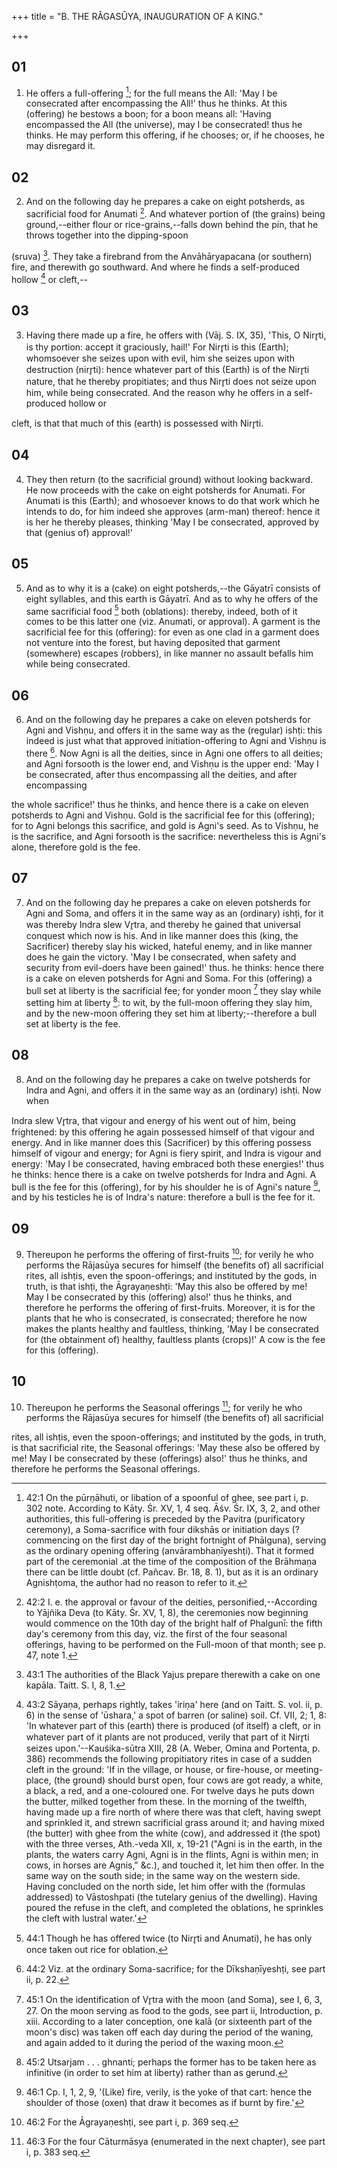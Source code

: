 +++
title = "B. THE RÂGASÛYA,  INAUGURATION OF A KING."

+++


## 01
1. He offers a full-offering [^egg_98]; for the full means the All: 'May I be consecrated after encompassing the All!' thus he thinks. At this (offering) he bestows a boon; for a boon means all: 'Having encompassed the All (the universe), may I be consecrated! thus he thinks. He may perform this offering, if he chooses; or, if he chooses, he may disregard it.

[^egg_98]: 42:1 On the pūrṇāhuti, or libation of a spoonful of ghee, see part i, p. 302 note. According to Kāty. Śr. XV, 1, 4 seq. Āśv. Śr. IX, 3, 2, and other authorities, this full-offering is preceded by the Pavitra (purificatory ceremony), a Soma-sacrifice with four dikshās or initiation days (? commencing on the first day of the bright fortnight of Phālguna), serving as the ordinary opening offering (anvārambhaṇīyeshṭi). That it formed part of the ceremonial .at the time of the composition of the Brāhmaṇa there can be little doubt (cf. Pañcav. Br. 18, 8. 1), but as it is an ordinary Agnishṭoma, the author had no reason to refer to it.

## 02
2. And on the following day he prepares a cake on eight potsherds, as sacrificial food for Anumati [^egg_99]. And whatever portion of (the grains) being ground,--either flour or rice-grains,--falls down behind the pin, that he throws together into the dipping-spoon

[^egg_99]: 42:2 I. e. the approval or favour of the deities, personified,--According to Yājñika Deva (to Kāty. Śr. XV, 1, 8), the ceremonies now beginning would commence on the 10th day of the bright half of Phalgunī: the fifth day's ceremony from this day, viz. the first of the four seasonal offerings, having to be performed on the Full-moon of that month; see p. 47, note 1.

 (sruva) [^egg_100]. They take a firebrand from the Anvāhāryapacana (or southern) fire, and therewith go southward. And where he finds a self-produced hollow [^egg_101] or cleft,--

[^egg_100]: 43:1 The authorities of the Black Yajus prepare therewith a cake on one kapāla. Taitt. S. I, 8, 1.

[^egg_101]: 43:2 Sāyaṇa, perhaps rightly, takes 'iriṇa' here (and on Taitt. S. vol. ii, p. 6) in the sense of 'ūshara,' a spot of barren (or saline) soil. Cf. VII, 2; 1, 8: 'In whatever part of this (earth) there is produced (of itself) a cleft, or in whatever part of it plants are not produced, verily that part of it Nirr̥ti seizes upon.'--Kauśika-sūtra XIII, 28 (A. Weber, Omina and Portenta, p. 386) recommends the following propitiatory rites in case of a sudden cleft in the ground: 'If in the village, or house, or fire-house, or meeting-place, (the ground) should burst open, four cows are got ready, a white, a black, a red, and a one-coloured one. For twelve days he puts down the butter, milked together from these. In the morning of the twelfth, having made up a fire north of where there was that cleft, having swept and sprinkled it, and strewn sacrificial grass around it; and having mixed (the butter) with ghee from the white (cow), and addressed it (the spot) with the three verses, Ath.-veda XII, x, 19-21 ("Agni is in the earth, in the plants, the waters carry Agni, Agni is in the flints, Agni is within men; in cows, in horses are Agnis," &c.), and touched it, let him then offer. In the same way on the south side; in the same way on the western side. Having concluded on the north side, let him offer with the (formulas addressed) to Vāstoshpati (the tutelary genius of the dwelling). Having poured the refuse in the cleft, and completed the oblations, he sprinkles the cleft with lustral water.'

## 03
3. Having there made up a fire, he offers with (Vāj. S. IX, 35), 'This, O Nirr̥ti, is thy portion: accept it graciously, hail!' For Nirr̥ti is this (Earth); whomsoever she seizes upon with evil, him she seizes upon with destruction (nirr̥ti): hence whatever part of this (Earth) is of the Nirr̥ti nature, that he thereby propitiates; and thus Nirr̥ti does not seize upon him, while being consecrated. And the reason why he offers in a self-produced hollow or

cleft, is that that much of this (earth) is possessed with Nirr̥ti.

## 04
4. They then return (to the sacrificial ground) without looking backward. He now proceeds with the cake on eight potsherds for Anumati. For Anumati is this (Earth); and whosoever knows to do that work which he intends to do, for him indeed she approves (arm-man) thereof: hence it is her he thereby pleases, thinking 'May I be consecrated, approved by that (genius of) approval!'

## 05
5. And as to why it is a (cake) on eight potsherds,--the Gāyatrī consists of eight syllables, and this earth is Gāyatrī. And as to why he offers of the same sacrificial food [^egg_102] both (oblations): thereby, indeed, both of it comes to be this latter one (viz. Anumati, or approval). A garment is the sacrificial fee for this (offering): for even as one clad in a garment does not venture into the forest, but having deposited that garment (somewhere) escapes (robbers), in like manner no assault befalls him while being consecrated.

[^egg_102]: 44:1 Though he has offered twice (to Nirr̥ti and Anumati), he has only once taken out rice for oblation.

## 06
6. And on the following day he prepares a cake on eleven potsherds for Agni and Vishṇu, and offers it in the same way as the (regular) ishṭi: this indeed is just what that approved initiation-offering to Agni and Vishṇu is there [^egg_103]. Now Agni is all the deities, since in Agni one offers to all deities; and Agni forsooth is the lower end, and Vishṇu is the upper end: 'May I be consecrated, after thus encompassing all the deities, and after encompassing

[^egg_103]: 44:2 Viz. at the ordinary Soma-sacrifice; for the Dīkshaṇīyeshṭi, see part ii, p. 22.

the whole sacrifice!' thus he thinks, and hence there is a cake on eleven potsherds to Agni and Vishṇu. Gold is the sacrificial fee for this (offering); for to Agni belongs this sacrifice, and gold is Agni's seed. As to Vishṇu, he is the sacrifice, and Agni forsooth is the sacrifice: nevertheless this is Agni's alone, therefore gold is the fee.

## 07
7. And on the following day he prepares a cake on eleven potsherds for Agni and Soma, and offers it in the same way as an (ordinary) ishṭi, for it was thereby Indra slew Vr̥tra, and thereby he gained that universal conquest which now is his. And in like manner does this (king, the Sacrificer) thereby slay his wicked, hateful enemy, and in like manner does he gain the victory. 'May I be consecrated, when safety and security from evil-doers have been gained!' thus. he thinks: hence there is a cake on eleven potsherds for Agni and Soma. For this (offering) a bull set at liberty is the sacrificial fee; for yonder moon [^egg_104] they slay while setting him at liberty [^egg_105]: to wit, by the full-moon offering they slay him, and by the new-moon offering they set him at liberty;--therefore a bull set at liberty is the fee.

[^egg_104]: 45:1 On the identification of Vr̥tra with the moon (and Soma), see I, 6, 3, 27. On the moon serving as food to the gods, see part ii, Introduction, p. xiii. According to a later conception, one kalā (or sixteenth part of the moon's disc) was taken off each day during the period of the waning, and again added to it during the period of the waxing moon.

[^egg_105]: 45:2 Utsarjam . . . ghnanti; perhaps the former has to be taken here as infinitive (in order to set him at liberty) rather than as gerund.

## 08
8. And on the following day he prepares a cake on twelve potsherds for Indra and Agni, and offers it in the same way as an (ordinary) ishṭi. Now when

 Indra slew Vr̥tra, that vigour and energy of his went out of him, being frightened: by this offering he again possessed himself of that vigour and energy. And in like manner does this (Sacrificer) by this offering possess himself of vigour and energy; for Agni is fiery spirit, and Indra is vigour and energy: 'May I be consecrated, having embraced both these energies!' thus he thinks: hence there is a cake on twelve potsherds for Indra and Agni. A bull is the fee for this (offering), for by his shoulder he is of Agni's nature [^egg_106], and by his testicles he is of Indra's nature: therefore a bull is the fee for it.

[^egg_106]: 46:1 Cp. I, 1, 2, 9, '(Like) fire, verily, is the yoke of that cart: hence the shoulder of those (oxen) that draw it becomes as if burnt by fire.'

## 09
9. Thereupon he performs the offering of first-fruits [^egg_107]; for verily he who performs the Rājasūya secures for himself (the benefits of) all sacrificial rites, all ishṭis, even the spoon-offerings; and instituted by the gods, in truth, is that ishṭi, the Āgrayaṇeshṭi: 'May this also be offered by me! May I be consecrated by this (offering) also!' thus he thinks, and therefore he performs the offering of first-fruits. Moreover, it is for the plants that he who is consecrated, is consecrated; therefore he now makes the plants healthy and faultless, thinking, 'May I be consecrated for (the obtainment of) healthy, faultless plants (crops)!' A cow is the fee for this (offering).

[^egg_107]: 46:2 For the Āgrayaṇeshṭi, see part i, p. 369 seq.

## 10
10. Thereupon he performs the Seasonal offerings [^egg_108]; for verily he who performs the Rājasūya secures for himself (the benefits of) all sacrificial

[^egg_108]: 46:3 For the four Cāturmāsya (enumerated in the next chapter), see part i, p. 383 seq.

rites, all ishṭis, even the spoon-offerings; and instituted by the gods, in truth, is that sacrificial rite, the Seasonal offerings: 'May these also be offered by me! May I be consecrated by these (offerings) also!' thus he thinks, and therefore he performs the Seasonal offerings.

